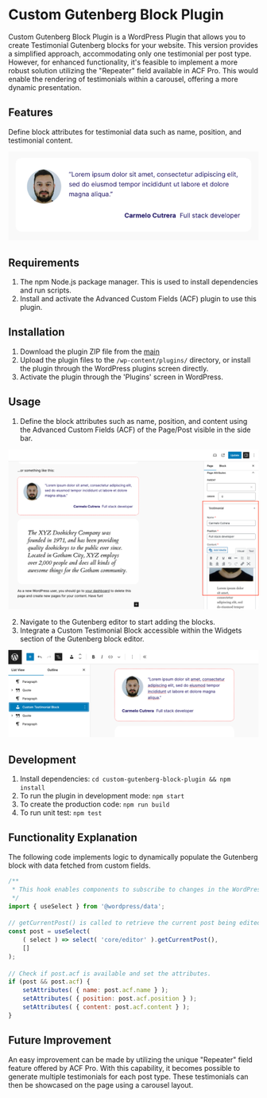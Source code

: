 # Custom Gutenberg Block Plugin

Custom Gutenberg Block Plugin is a WordPress Plugin that allows you to create Testimonial Gutenberg blocks for your website.
This version provides a simplified approach, accommodating only one testimonial per post type. However, for enhanced functionality, it's feasible to implement a more robust solution utilizing the "Repeater" field available in ACF Pro. This would enable the rendering of testimonials within a carousel, offering a more dynamic presentation.

## Features

Define block attributes for testimonial data such as name, position, and testimonial content.

![](/assets/screenshot-2.png)

## Requirements

1. The npm Node.js package manager. This is used to install dependencies and run scripts.
2. Install and activate the Advanced Custom Fields (ACF) plugin to use this plugin.

## Installation

1. Download the plugin ZIP file from the [main](https://github.com/oracolo81/custom-gutenberg-block/archive/refs/heads/main.zip)
2. Upload the plugin files to the `/wp-content/plugins/` directory, or install the plugin through the WordPress plugins screen directly.
3. Activate the plugin through the 'Plugins' screen in WordPress.

## Usage

1. Define the block attributes such as name, position, and content using the Advanced Custom Fields (ACF) of the Page/Post visible in the side bar.

![](/assets/screenshot-3.png)

2. Navigate to the Gutenberg editor to start adding the blocks.
3. Integrate a Custom Testimonial Block accessible within the Widgets section of the Gutenberg block editor.

![](/assets/screenshot-1.png)

## Development

1. Install dependencies: `cd custom-gutenberg-block-plugin && npm install`
2. To run the plugin in development mode: `npm start`
3. To create the production code: `npm run build`
4. To run unit test: `npm test`

## Functionality Explanation

The following code implements logic to dynamically populate the Gutenberg block with data fetched from custom fields.

```js
/**
 * This hook enables components to subscribe to changes in the WordPress data store.
 */
import { useSelect } from '@wordpress/data';

// getCurrentPost() is called to retrieve the current post being edited in the block editor, is stored in the post constant.
const post = useSelect(
    ( select ) => select( 'core/editor' ).getCurrentPost(),
    []
);

// Check if post.acf is available and set the attributes.
if (post && post.acf) {
    setAttributes( { name: post.acf.name } );
    setAttributes( { position: post.acf.position } );
    setAttributes( { content: post.acf.content } );
}
```

## Future Improvement

An easy improvement can be made by utilizing the unique "Repeater" field feature offered by ACF Pro. With this capability, it becomes possible to generate multiple testimonials for each post type. These testimonials can then be showcased on the page using a carousel layout.